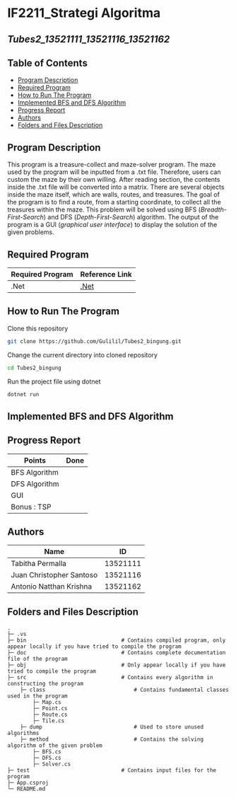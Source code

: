 # IF2211_Strategi Algoritma
## *Tubes2_13521111_13521116_13521162*


## **Table of Contents**
* [Program Description](#program-description)
* [Required Program](#required-program)
* [How to Run The Program](#how-to-run-the-program)
* [Implemented BFS and DFS Algorithm](#implemented-bfs-and-dfs-algorithm)
* [Progress Report](#progress-report)
* [Authors](#authors)
* [Folders and Files Description](#folders-and-files-description)

## **Program Description**
This program is a treasure-collect and maze-solver program. The maze used by the program will be inputted from a .txt file. Therefore, users can custom the maze by their own willing. After reading section, the contents inside the .txt file will be converted into a matrix. There are several objects inside the maze itself, which are walls, routes, and treasures. The goal of the program is to find a route, from a starting coordinate, to collect all the treasures within the maze. This problem will be solved using BFS (*Breadth-First-Search*) and DFS (*Depth-First-Search*) algorithm. The output of the program is a GUI (*graphical user interface*) to display the solution of the given problems.

## **Required Program**

| Required Program      | Reference Link |
|-----------------------|----------------|
| .Net                  | [.Net](https://dotnet.microsoft.com/en-us/download) |
 
## **How to Run The Program**
Clone this repository </br>
```sh
git clone https://github.com/Gulilil/Tubes2_bingung.git
```

Change the current directory into cloned repository </br>
```sh
cd Tubes2_bingung
```

Run the project file using dotnet </br>
```sh
dotnet run
```

## **Implemented BFS and DFS Algorithm**

## **Progress Report**

| Points        | Done  |
|---------------|-------|
| BFS Algorithm |   |
| DFS Algorithm |   |
| GUI           |   |
| Bonus : TSP   |   |

## **Authors** 
| Name | ID |
|-----|----|
| Tabitha Permalla | 13521111 | 
| Juan Christopher Santoso | 13521116 | 
| Antonio Natthan Krishna | 13521162 | 


## **Folders and Files Description**
    .   
    ├─ .vs
    ├─ bin                              # Contains compiled program, only appear locally if you have tried to compile the program
    ├─ doc                              # Contains complete documentation file of the program
    ├─ obj                              # Only appear locally if you have tried to compile the program
    ├─ src                              # Contains every algorithm in constructing the program
        ├─ class                            # Contains fundamental classes used in the program
            ├─ Map.cs
            ├─ Point.cs
            ├─ Route.cs
            ├─ Tile.cs
        ├─ dump                             # Used to store unused algorithms
        ├─ method                           # Contains the solving algorithm of the given problem
            ├─ BFS.cs
            ├─ DFS.cs
            ├─ Solver.cs
    ├─ test                             # Contains input files for the program
    ├─ App.csproj
    └─ README.md




